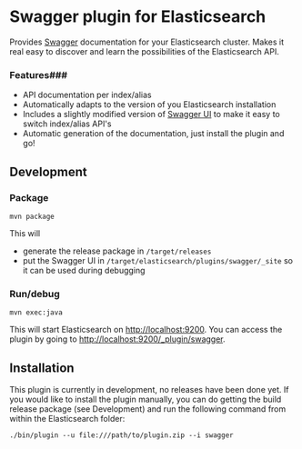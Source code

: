 Swagger plugin for Elasticsearch
================================
Provides [Swagger](http://swagger.io/) documentation for your Elasticsearch cluster. Makes it real easy to discover and learn the possibilities of the Elasticsearch API.

### Features###
* API documentation per index/alias
* Automatically adapts to the version of you Elasticsearch installation
* Includes a slightly modified version of [Swagger UI](https://github.com/swagger-api/swagger-ui) to make it easy to switch index/alias API's
* Automatic generation of the documentation, just install the plugin and go!
 

Development
-----------
### Package ###
```
mvn package
```
This will 
* generate the release package in ```/target/releases```
* put the Swagger UI in ```/target/elasticsearch/plugins/swagger/_site``` so it can be used during debugging

### Run/debug ###
```
mvn exec:java
```
This will start Elasticsearch on [http://localhost:9200](http://localhost:9200). You can access the plugin by going to [http://localhost:9200/_plugin/swagger](http://localhost:9200/_plugin/swagger).

Installation
------------
This plugin is currently in development, no releases have been done yet. If you would like to install the plugin manually, you can do getting the build release package (see Development) and run the following command from within the Elasticsearch folder:

```
./bin/plugin --u file:///path/to/plugin.zip --i swagger 
```
 

